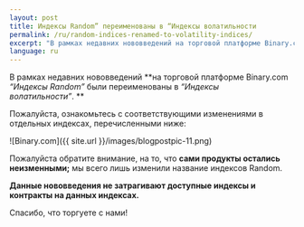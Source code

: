 ```yaml
---
layout: post
title: Индексы Random” переименованы в “Индексы волатильности
permalink: /ru/random-indices-renamed-to-volatility-indices/
excerpt: "В рамках недавних нововведений на торговой платформе Binary.com Индексы Random были переименованы в Индексы волатильности..."
language: ru
---
```


В рамках недавних нововведений **на торговой платформе Binary.com *“Индексы Random”* были переименованы в *“Индексы волатильности”*. **

Пожалуйста, ознакомьтесь с соответствующими изменениями в отдельных индексах, перечисленными ниже: 

![Binary.com]({{ site.url }}/images/blogpostpic-11.png)

Пожалуйста обратите внимание, на то, что **сами продукты остались неизменными;** мы всего лишь изменили название индексов Random. 

**Данные нововведения не затрагивают доступные индексы и контракты на данных индексах.**

Спасибо, что торгуете с нами!
